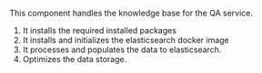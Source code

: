 This component handles the knowledge base for the QA service.

1. It installs the required installed packages
2. It installs and initializes the elasticsearch docker image
3. It processes and populates the data to elasticsearch.
4. Optimizes the data storage.
